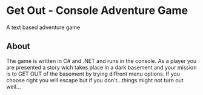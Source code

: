 # Get Out - Console Adventure Game
A text based adventure game

## About
The game is written in C# and .NET and runs in the console. 
As a player you are presented a story wich takes place in a dark basement and your mission is to GET OUT of the basement by trying diffrent menu options. 
If you choose right you will escape but if you don't...things might not turn out well...

